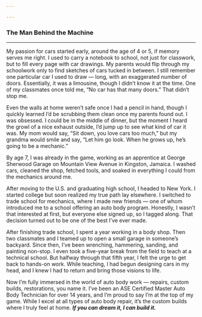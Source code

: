 ```yaml
---

---
```

### The Man Behind the Machine
___


My passion for cars started early, around the age of 4 or 5, if memory serves me right. I used to carry a notebook to school, not just for classwork, but to fill every page with car drawings. My parents would flip through my schoolwork only to find sketches of cars tucked in between. I still remember one particular car I used to draw — long, with an exaggerated number of doors. Essentially, it was a limousine, though I didn’t know it at the time. One of my classmates once told me, “No car has that many doors.” That didn’t stop me.

Even the walls at home weren’t safe once I had a pencil in hand, though I quickly learned I’d be scrubbing them clean once my parents found out. I was obsessed. I could be in the middle of dinner, but the moment I heard the growl of a nice exhaust outside, I’d jump up to see what kind of car it was. My mom would say, “Sit down, you love cars too much,” but my grandma would smile and say, “Let him go look. When he grows up, he’s going to be a mechanic.”

By age 7, I was already in the game, working as an apprentice at George Sherwood Garage on Mountain View Avenue in Kingston, Jamaica. I washed cars, cleaned the shop, fetched tools, and soaked in everything I could from the mechanics around me.

After moving to the U.S. and graduating high school, I headed to New York. I started college but soon realized my true path lay elsewhere. I switched to trade school for mechanics, where I made new friends — one of whom introduced me to a school offering an auto body program. Honestly, I wasn’t that interested at first, but everyone else signed up, so I tagged along. That decision turned out to be one of the best I’ve ever made.

After finishing trade school, I spent a year working in a body shop. Then two classmates and I teamed up to open a small garage in someone’s backyard. Since then, I’ve been wrenching, hammering, sanding, and painting non-stop. I even took a five-year break from the field to teach at a technical school. But halfway through that fifth year, I felt the urge to get back to hands-on work. While teaching, I had begun designing cars in my head, and I knew I had to return and bring those visions to life.

Now I’m fully immersed in the world of auto body work — repairs, custom builds, restorations, you name it. I’ve been an ASE Certified Master Auto Body Technician for over 14 years, and I’m proud to say I’m at the top of my game. While I excel at all types of auto body repair, it’s the custom builds where I truly feel at home. ***If you can dream it, I can build it.***